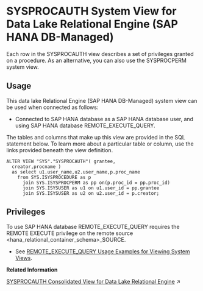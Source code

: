 <!-- loio864e74005ce74c6b809f4914f4aecd14 -->

# SYSPROCAUTH System View for Data Lake Relational Engine \(SAP HANA DB-Managed\)

Each row in the SYSPROCAUTH view describes a set of privileges granted on a procedure. As an alternative, you can also use the SYSPROCPERM system view.



## Usage

This data lake Relational Engine \(SAP HANA DB-Managed\) system view can be used when connected as follows:

-   Connected to SAP HANA database as a SAP HANA database user, and using SAP HANA database REMOTE\_EXECUTE\_QUERY.




The tables and columns that make up this view are provided in the SQL statement below. To learn more about a particular table or column, use the links provided beneath the view definition.

```
ALTER VIEW "SYS"."SYSPROCAUTH"( grantee,
  creator,procname ) 
  as select u1.user_name,u2.user_name,p.proc_name
    from SYS.ISYSPROCEDURE as p
      join SYS.ISYSPROCPERM as pp on(p.proc_id = pp.proc_id)
      join SYS.ISYSUSER as u1 on u1.user_id = pp.grantee
      join SYS.ISYSUSER as u2 on u2.user_id = p.creator;
```



<a name="loio864e74005ce74c6b809f4914f4aecd14__section_gj1_wy1_4yb"/>

## Privileges

To use SAP HANA database REMOTE\_EXECUTE\_QUERY requires the REMOTE EXECUTE privilege on the remote source <hana\_relational\_container\_schema\>\_SOURCE.

-   See [REMOTE\_EXECUTE\_QUERY Usage Examples for Viewing System Views](https://help.sap.com/docs/SAP_HANA_DATA_LAKE/a898e08b84f21015969fa437e89860c8/ada51c0074354a5f99b60c14cffb653c.html).

**Related Information**  


[SYSPROCAUTH Consolidated View for Data Lake Relational Engine](https://help.sap.com/viewer/19b3964099384f178ad08f2d348232a9/2024_3_QRC/en-US/3be972cf6c5f1014b2b3fe29f5c1097b.html "Each row in the SYSPROCAUTH view describes a set of privileges granted on a procedure. As an alternative, you can also use the SYSPROCPERM system view.") :arrow_upper_right:

